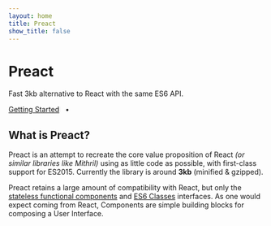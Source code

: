 ```yaml
---
layout: home
title: Preact
show_title: false
---
```


<jumbotron>
	<h1>Preact</h1>
	<p>Fast 3kb alternative to React with the same ES6 API.</p>
	<p>
		<a href="/guide/getting-started" class="btn btn-primary btn-lg">Getting Started</a>
		&nbsp; • &nbsp;
		<!--<a href="https://github.com/developit/preact" class="btn btn-primary btn-lg">Github Project</a>-->
		<github-stars user="developit" repo="preact"></github-stars>
	</p>
</jumbotron>



## What is Preact?

Preact is an attempt to recreate the core value proposition of React _(or similar libraries like Mithril)_ using as little code as possible, with first-class support for ES2015.  Currently the library is around **3kb** (minified & gzipped).

Preact retains a large amount of compatibility with React, but only the [stateless functional components] and [ES6 Classes] interfaces.
As one would expect coming from React, Components are simple building blocks for composing a User Interface.


[Stateless Functional Components]: https://facebook.github.io/react/blog/2015/10/07/react-v0.14.html#stateless-functional-components
[ES6 Classes]: https://facebook.github.io/react/docs/reusable-components.html#es6-classes
